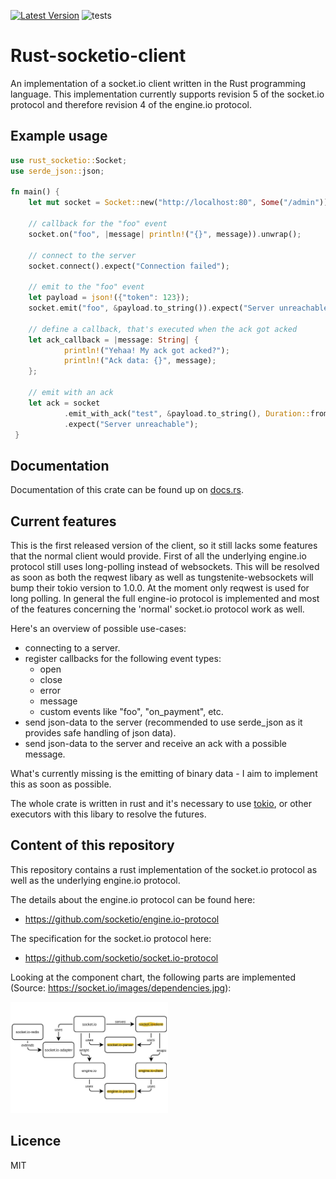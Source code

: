 [![Latest Version](https://img.shields.io/crates/v/rust_socketio)](https://crates.io/crates/rust_socketio)
![tests](https://github.com/1c3t3a/rust-socketio/workflows/Rust/badge.svg)

# Rust-socketio-client

An implementation of a socket.io client written in the Rust programming language. This implementation currently supports revision 5 of the socket.io protocol and therefore revision 4 of the engine.io protocol.

## Example usage

``` rust
use rust_socketio::Socket;
use serde_json::json;

fn main() {
    let mut socket = Socket::new("http://localhost:80", Some("/admin"));

    // callback for the "foo" event
    socket.on("foo", |message| println!("{}", message)).unwrap();

    // connect to the server
    socket.connect().expect("Connection failed");

    // emit to the "foo" event
    let payload = json!({"token": 123});
    socket.emit("foo", &payload.to_string()).expect("Server unreachable");

    // define a callback, that's executed when the ack got acked
    let ack_callback = |message: String| {
            println!("Yehaa! My ack got acked?");
            println!("Ack data: {}", message);
    };
    
    // emit with an ack
    let ack = socket
            .emit_with_ack("test", &payload.to_string(), Duration::from_secs(2), ack_callback)
            .expect("Server unreachable");
 }
```

## Documentation

Documentation of this crate can be found up on [docs.rs](https://docs.rs/rust_socketio/0.1.0/rust_socketio/).

## Current features

This is the first released version of the client, so it still lacks some features that the normal client would provide. First of all the underlying engine.io protocol still uses long-polling instead of websockets. This will be resolved as soon as both the reqwest libary as well as tungstenite-websockets will bump their tokio version to 1.0.0. At the moment only reqwest is used for long polling. In general the full engine-io protocol is implemented and most of the features concerning the 'normal' socket.io protocol work as well.

Here's an overview of possible use-cases:

* connecting to a server.
* register callbacks for the following event types:
    - open
    - close
    - error
    - message
    - custom events like "foo", "on_payment", etc.
* send json-data to the server (recommended to use serde_json as it provides safe handling of json data).
* send json-data to the server and receive an ack with a possible message.

What's currently missing is the emitting of binary data - I aim to implement this as soon as possible.

The whole crate is written in rust and it's necessary to use [tokio](https://docs.rs/tokio/1.0.1/tokio/), or other executors with this libary to resolve the futures.

## Content of this repository

This repository contains a rust implementation of the socket.io protocol as well as the underlying engine.io protocol.

The details about the engine.io protocol can be found here:

* <https://github.com/socketio/engine.io-protocol>

The specification for the socket.io protocol here:

* <https://github.com/socketio/socket.io-protocol>

Looking at the component chart, the following parts are implemented (Source: https://socket.io/images/dependencies.jpg):

<img src="docs/res/dependencies.jpg" width="50%"/>

## Licence

MIT
